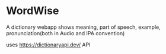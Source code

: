 # WordWise
A dictionary webapp
shows meaning, part of speech, example, pronunciation(both in Audio and IPA convention)

uses https://dictionaryapi.dev/ API 
